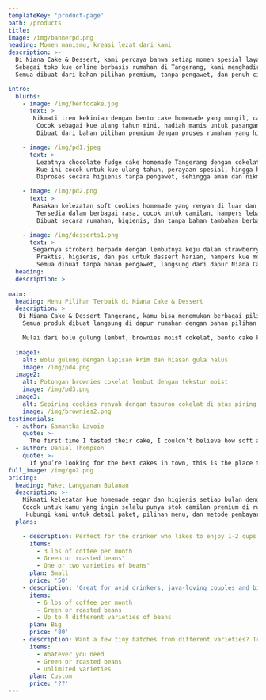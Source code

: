 ```yaml
---
templateKey: 'product-page'
path: /products
title:  
image: /img/bannerpd.png
heading: Momen manismu, kreasi lezat dari kami
description: >-
  Di Niana Cake & Dessert, kami percaya bahwa setiap momen spesial layak dirayakan dengan sajian terbaik.
  Sebagai toko kue online berbasis rumahan di Tangerang, kami menghadirkan beragam cake homemade, dessert higienis, cookies renyah, hingga hampers kue elegan.
  Semua dibuat dari bahan pilihan premium, tanpa pengawet, dan penuh cinta dari dapur kami.

intro:
  blurbs:
    - image: /img/bentocake.jpg
      text: >
       Nikmati tren kekinian dengan bento cake homemade yang mungil, cantik, dan penuh warna.
        Cocok sebagai kue ulang tahun mini, hadiah manis untuk pasangan, atau camilan spesial.
        Dibuat dari bahan pilihan premium dengan proses rumahan yang higienis dan penuh cinta.

    - image: /img/pd1.jpeg
      text: >
        Lezatnya chocolate fudge cake homemade Tangerang dengan cokelat premium yang lumer di setiap gigitan.
        Kue ini cocok untuk kue ulang tahun, perayaan spesial, hingga hampers elegan.
        Diproses secara higienis tanpa pengawet, sehingga aman dan nikmat untuk semua kalangan.

    - image: /img/pd2.png
      text: >
       Rasakan kelezatan soft cookies homemade yang renyah di luar dan chewy di dalam.
        Tersedia dalam berbagai rasa, cocok untuk camilan, hampers lebaran, atau hadiah manis.
        Dibuat secara rumahan, higienis, dan tanpa bahan tambahan berbahaya.

    - image: /img/desserts1.png
      text: >
       Segarnya stroberi berpadu dengan lembutnya keju dalam strawberry cheesecake  homemade.
        Praktis, higienis, dan pas untuk dessert harian, hampers kue modern, maupun hidangan pesta.
        Semua dibuat tanpa bahan pengawet, langsung dari dapur Niana Cake & Dessert Tangerang.
  heading: 
  description: >
    
main:
  heading: Menu Pilihan Terbaik di Niana Cake & Dessert
  description: >
   Di Niana Cake & Dessert Tangerang, kamu bisa menemukan berbagai pilihan cake homemade, kue kering premium, dessert higienis, dan pastry rumahan dengan cita rasa istimewa.
    Semua produk dibuat langsung di dapur rumahan dengan bahan pilihan berkualitas, tanpa pengawet, dan penuh ketelitian.

    Mulai dari bolu gulung lembut, brownies moist cokelat, bento cake kekinian, hingga cookies renyah, semuanya siap melengkapi momen spesial, hampers kue, maupun camilan harianmu.
 
  image1:
    alt: Bolu gulung dengan lapisan krim dan hiasan gula halus
    image: /img/pd4.png
  image2:
    alt: Potongan brownies cokelat lembut dengan tekstur moist
    image: /img/pd3.png
  image3:
    alt: Sepiring cookies renyah dengan taburan cokelat di atas piring putih
    image: /img/brownies2.png
testimonials:
  - author: Samantha Lavoie
    quote: >-
      The first time I tasted their cake, I couldn’t believe how soft and rich the flavor was. It felt like a hug in every bite.
  - author: Daniel Thompson
    quote: >-
      If you’re looking for the best cakes in town, this is the place to go. I love how they combine creativity and quality in every slice!
full_image: /img/go2.png
pricing:
  heading: Paket Langganan Bulanan
  description: >-
    Nikmati kelezatan kue homemade segar dan higienis setiap bulan dengan paket langganan dari Niana Cake & Dessert Tangerang.
    Cocok untuk kamu yang ingin selalu punya stok camilan premium di rumah, kebutuhan hampers reguler, atau hadiah manis untuk orang tersayang.
     Hubungi kami untuk detail paket, pilihan menu, dan metode pembayaran yang tersedia
  plans:

    - description: Perfect for the drinker who likes to enjoy 1-2 cups per day.
      items:
        - 3 lbs of coffee per month
        - Green or roasted beans"
        - One or two varieties of beans"
      plan: Small
      price: '50'
    - description: 'Great for avid drinkers, java-loving couples and bigger crowds'
      items:
        - 6 lbs of coffee per month
        - Green or roasted beans
        - Up to 4 different varieties of beans
      plan: Big
      price: '80'
    - description: Want a few tiny batches from different varieties? Try our custom plan
      items:
        - Whatever you need
        - Green or roasted beans
        - Unlimited varieties
      plan: Custom
      price: '??'
---
```

